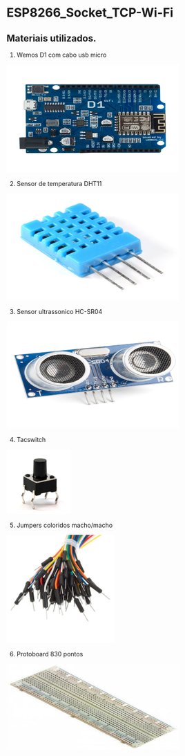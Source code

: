 # ESP8266_Socket_TCP-Wi-Fi

## Materiais utilizados.

1. Wemos D1 com cabo usb micro
<img src="https://github.com/LuizPauloDesigner/ESP8266_Socket_TCP-Wi-Fi/blob/main/img/4-4.png" height="250" width="400" >

2. Sensor de temperatura DHT11
<img src="https://github.com/LuizPauloDesigner/ESP8266_Socket_TCP-Wi-Fi/blob/main/img/Dht11.jpg" height="248" width="400" >

3. Sensor ultrassonico HC-SR04
<img src="https://github.com/LuizPauloDesigner/ESP8266_Socket_TCP-Wi-Fi/blob/main/img/15569-Ultrasonic_Distance_Sensor_-_HC-SR04-01a.jpg" height="248" width="400" >

4. Tacswitch
<img src="https://github.com/LuizPauloDesigner/ESP8266_Socket_TCP-Wi-Fi/blob/main/img/ProdutoDestaque_11193_orig.jpg" height="150" width="150" >

5. Jumpers coloridos macho/macho
<img src="https://github.com/LuizPauloDesigner/ESP8266_Socket_TCP-Wi-Fi/blob/main/img/cables-jumper-para-protoboar-macho-macho-raspberry-robotica-892201-MLM8464485218_052015-F.png" height="250" width="250" >

6. Protoboard 830 pontos
<img src="https://github.com/LuizPauloDesigner/ESP8266_Socket_TCP-Wi-Fi/blob/main/img/protoboard-830-pontos-ee05c6b3.jpg" height="200" width="400" > 
